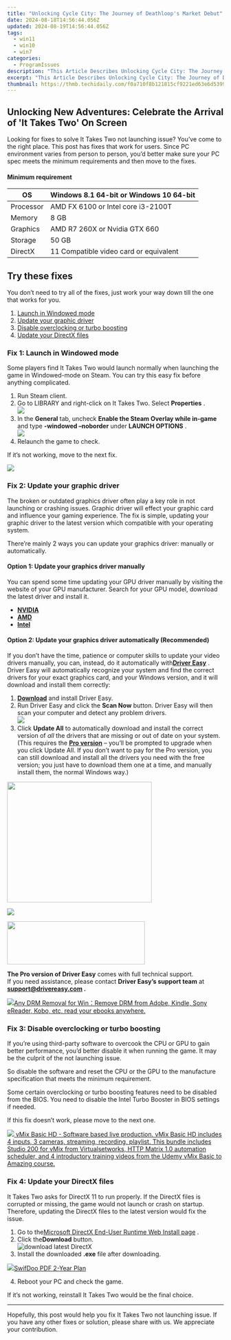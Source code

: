 ```yaml
---
title: "Unlocking Cycle City: The Journey of Deathloop's Market Debut"
date: 2024-08-18T14:56:44.056Z
updated: 2024-08-19T14:56:44.056Z
tags:
  - win11
  - win10
  - win7
categories:
  - ProgramIssues
description: "This Article Describes Unlocking Cycle City: The Journey of Deathloop's Market Debut"
excerpt: "This Article Describes Unlocking Cycle City: The Journey of Deathloop's Market Debut"
thumbnail: https://thmb.techidaily.com/f0a710f8b121815cf9221ed63e6d5399bb71fd342dd8940addf1aa95c2adb631.jpg
---
```


## Unlocking New Adventures: Celebrate the Arrival of 'It Takes Two' On Screen

Looking for fixes to solve It Takes Two not launching issue? You’ve come to the right place. This post has fixes that work for users. Since PC environment varies from person to person, you’d better make sure your PC spec meets the minimum requirements and then move to the fixes.

#### Minimum requirement

| OS        | Windows 8.1 64-bit or Windows 10 64-bit |
| --------- | --------------------------------------- |
| Processor | AMD FX 6100 or Intel core i3-2100T      |
| Memory    | 8 GB                                    |
| Graphics  | AMD R7 260X or Nvidia GTX 660           |
| Storage   | 50 GB                                   |
| DirectX   | 11 Compatible video card or equivalent  |

## Try these fixes

 You don’t need to try all of the fixes, just work your way down till the one that works for you.

1. [Launch in Windowed mode](https://tools.techidaily.com/drivereasy/download/)
2. [Update your graphic driver](https://tools.techidaily.com/drivereasy/download/)
3. [Disable overclocking or turbo boosting](https://tools.techidaily.com/drivereasy/download/)
4. [Update your DirectX files](https://tools.techidaily.com/drivereasy/download/)

### Fix 1: Launch in Windowed mode

 Some players find It Takes Two would launch normally when launching the game in Windowed-mode on Steam. You can try this easy fix before anything complicated.

1. Run Steam client.
2. Go to LIBRARY and right-click on It Takes Two. Select **Properties** .  
![](https://images.drivereasy.com/wp-content/uploads/2021/04/properties-steam.jpg)
3. In the **General** tab, uncheck **Enable the Steam Overlay while in-game** and type **\-windowed –noborder** under **LAUNCH OPTIONS** .  
![](https://images.drivereasy.com/wp-content/uploads/2021/05/2021-05-17_10-37-19.jpg)
4. Relaunch the game to check.

If it’s not working, move to the next fix.

<!-- affiliate ads begin -->
<a href="https://secure.2checkout.com/order/checkout.php?PRODS=3851691&QTY=1&AFFILIATE=108875&CART=1"><img src="http://www.aiseesoft.com/avangate/30p/banner.jpg" border="0"></a>
<!-- affiliate ads end -->
### Fix 2: Update your graphic driver

 The broken or outdated graphics driver often play a key role in not launching or crashing issues. Graphic driver will effect your graphic card and influence your gaming experience. The fix is simple, updating your graphic driver to the latest version which compatible with your operating system.

 There’re mainly 2 ways you can update your graphics driver: manually or automatically.

#### Option 1: Update your graphics driver manually

 You can spend some time updating your GPU driver manually by visiting the website of your GPU manufacturer. Search for your GPU model, download the latest driver and install it.

* **[NVIDIA](https://tools.techidaily.com/drivereasy/download/)**
* **[AMD](https://www.amd.com/en/support)**
* **[Intel](https://downloadcenter.intel.com/product/80939/Graphics)**

#### Option 2: Update your graphics driver automatically (Recommended)

 If you don’t have the time, patience or computer skills to update your video drivers manually, you can, instead, do it automatically with[**Driver Easy**](https://tools.techidaily.com/drivereasy/download/) . Driver Easy will automatically recognize your system and find the correct drivers for your exact graphics card, and your Windows version, and it will download and install them correctly:

1. **[Download](https://tools.techidaily.com/drivereasy/download/)**  and install Driver Easy.
2. Run Driver Easy and click the **Scan Now** button. Driver Easy will then scan your computer and detect any problem drivers.  
![](https://images.drivereasy.com/wp-content/uploads/2020/08/Scan-now.jpg)
3. Click **Update All** to automatically download and install the correct version of _all_ the drivers that are missing or out of date on your system.(This requires the **[Pro version](https://tools.techidaily.com/drivereasy/download/)**  – you’ll be prompted to upgrade when you click Update All. If you don’t want to pay for the Pro version, you can still download and install all the drivers you need with the free version; you just have to download them one at a time, and manually install them, the normal Windows way.)  
<!-- affiliate ads begin -->
<a href="https://getlyla.pxf.io/c/5597632/1455723/15391" target="_top" id="1455723"><img src="//a.impactradius-go.com/display-ad/15391-1455723" border="0" alt="" width="336" height="280"/></a><img height="0" width="0" src="https://imp.pxf.io/i/5597632/1455723/15391" style="position:absolute;visibility:hidden;" border="0" />
<!-- affiliate ads end -->
![](https://images.drivereasy.com/wp-content/uploads/2020/09/de-update-all-rtx-3080.jpg)

<!-- affiliate ads begin -->
<a href="https://godlikehost.sjv.io/c/5597632/1920054/21774" target="_top" id="1920054"><img src="//a.impactradius-go.com/display-ad/21774-1920054" border="0" alt="" width="320" height="100"/></a><img height="0" width="0" src="https://imp.pxf.io/i/5597632/1920054/21774" style="position:absolute;visibility:hidden;" border="0" />
<!-- affiliate ads end -->
**The Pro version of Driver Easy** comes with full technical support.  
 If you need assistance, please contact **Driver Easy’s support team** at **[support@drivereasy.com](https://tools.techidaily.com/drivereasy/download/) .**

<!-- affiliate ads begin -->
<a href="https://secure.2checkout.com/order/checkout.php?PRODS=4600113&QTY=1&AFFILIATE=108875&CART=1"><img src="https://www.epubor.com/images/drm-removal-feature2.png" border="0">Any DRM Removal for Win：Remove DRM from Adobe, Kindle, Sony eReader, Kobo, etc, read your ebooks anywhere.</a>
<!-- affiliate ads end -->
### Fix 3: Disable overclocking or turbo boosting

 If you’re using third-party software to overcook the CPU or GPU to gain better performance, you’d better disable it when running the game. It may be the culprit of the not launching issue.

 So disable the software and reset the CPU or the GPU to the manufacture specification that meets the minimum requirement.

 Some certain overclocking or turbo boosting features need to be disabled from the BIOS. You need to disable the Intel Turbo Booster in BIOS settings if needed.

If this fix doesn’t work, please move to the next one.

<!-- affiliate ads begin -->
<a href="https://secure.2checkout.com/order/checkout.php?PRODS=4718728&QTY=1&AFFILIATE=108875&CART=1"> <img src="https://secure.avangate.com/images/merchant/ce9a6fb2becc2d235e62b125e9260102/products/vMixCallScreenshot1-large.jpg" border="0"> vMix Basic HD - Software based live production. vMix Basic HD includes 4 inputs, 3 cameras, streaming, recording, playlist. 
This bundle includes Studio 200 for vMix from Virtualsetworks, HTTP Matrix 1.0 automation scheduler, and 4 introductory training videos from the Udemy vMix Basic to Amazing course. </a>
<!-- affiliate ads end -->
### Fix 4: Update your DirectX files

 It Takes Two asks for DirectX 11 to run properly. If the DirectX files is corrupted or missing, the game would not launch or crash on startup. Therefore, updating the DirectX files to the latest version would fix the issue.

1. Go to the[Microsoft DirectX End-User Runtime Web Install page](https://www.microsoft.com/en-us/download/details.aspx?id=35) .
2. Click the**Download** button.  
![download latest DirectX](https://images.drivereasy.com/wp-content/uploads/2021/03/download-latest-DirectX.jpg)
3. Install the downloaded **.exe** file after downloading.
<!-- affiliate ads begin -->
<a href="https://purchase.swifdoo.com/order/checkout.php?PRODS=40002580&QTY=1&AFFILIATE=108875&CART=1"><img src="https://secure.avangate.com/images/merchant/8b932759a5a04ddb34bf79e3f9072e4b/products/3_Product%20box%20white-1024x1024.png" border="0">SwifDoo PDF 2-Year Plan</a>
<!-- affiliate ads end -->
4. Reboot your PC and check the game.

 If it’s not working, reinstall It Takes Two would be the final choice.

---

 Hopefully, this post would help you fix It Takes Two not launching issue. If you have any other fixes or solution, please share with us. We appreciate your contribution.

<ins class="adsbygoogle"
     style="display:block"
     data-ad-format="autorelaxed"
     data-ad-client="ca-pub-7571918770474297"
     data-ad-slot="1223367746"></ins>



<ins class="adsbygoogle"
     style="display:block"
     data-ad-client="ca-pub-7571918770474297"
     data-ad-slot="8358498916"
     data-ad-format="auto"
     data-full-width-responsive="true"></ins>


